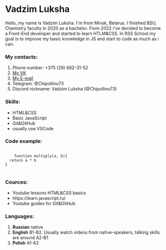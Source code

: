<h1>Vadzim Luksha</h1>

<p>Hello, my name is Vadzim Luksha. I'm from Minsk, Belarus. I finished BSU, Chemistry faculty in 2020 as a bachelor. 
	From 2022 i've decided to become a Front-End developer and started to learn HTLM&CSS. 
	In RSS School my goal is to improve my basic knowledge in JS and start to code as much as i can.</p>

<h3>My contacts:</h3>
<ol>
	<li> Phone number: +375 (29) 662-31-52</li>
	<li>
		<a href="https://vk.com/chipollino_73" target="_blank">My VK</a>
	</li>
	<li>
		<a href="mailto:vadzimluksha73@gmail.com" target="_blank">My E-mail</a>
	</li>
	<li>Telegram: @Chipollino73</li>
	<li>Discord nickname: Vadzim Luksha (@Chipollino73)</li>
</ol>

<h3>Skills:</h3>
<ul>
	<li>HTML&CSS</li>
	<li>Basic JavaScript</li>
	<li>Git&GitHub</li>
	<li>usually use VSCode</li>
</ul>

<h3>Code example:</h3>
<pre>
<code>
	function multiply(a, b){
  return a * b
}
</code>
</pre>

<h3>Cources:</h3>
<ul>
	<li>Youtube lessons HTML&CSS basics</li>
	<li>https://learn.javascript.ru/</li>
	<li>Youtube guides for Git&GitHub</li>
</ul>

<h3>Languages:</h3>
<ol>
	<li><b>Russian</b> native</li>
	<li><b>English</b> B1-B2. Usually watch videos from native-speakers, talking skills are around A2-B1</li>
	<li><b>Polish</b> A1-A2</li>
</ol>
